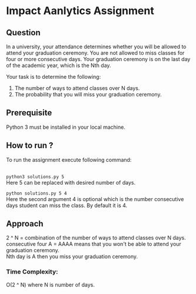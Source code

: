 <h1>Impact Aanlytics Assignment</h1>
<h2>Question</h2>
In a university, your attendance determines whether you will be allowed to attend your graduation ceremony. You are not allowed to miss classes for four or more consecutive days. Your graduation ceremony is on the last day of the academic year, which is the Nth day.</br>

Your task is to determine the following:
<ol>
<li>The number of ways to attend classes over N days.</li>
<li>The probability that you will miss your graduation ceremony.</li>
</ol>
<h2>Prerequisite</h2>
Python 3 must be installed in your local machine.

<h2>How to run ?</h2>
To run the assignment execute following command:</br></br>

```python3 solutions.py 5 ```</br>
Here 5 can be replaced with desired number of days.

```python solutions.py 5 4 ```</br>
Here the second argument 4 is optional which is the number consecutive days student can miss the class. By default it is 4.


<h2>Approach</h2>
2 ^ N = combination of the number of ways to attend classes over N days.</br>
consecutive four A = AAAA means that you won't be able to attend your graduation ceremony.</br>
Nth day is A then you miss your graduation ceremony.

<h3>Time Complexity:</h3> O(2 ^ N) where N is number of days.
